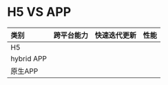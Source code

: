 # H5 VS APP

| 类别 | 跨平台能力 | 快速迭代更新 | 性能 |
| :--- | :--- | :--- | :--- |
| H5 |  |  |  |
| hybrid APP |  |  |  |
| 原生APP |  |  |  |



